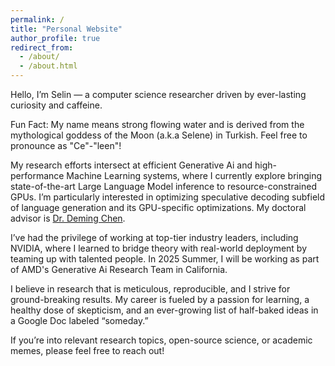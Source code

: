 ```yaml
---
permalink: /
title: "Personal Website"
author_profile: true
redirect_from: 
  - /about/
  - /about.html
---
```


Hello, I’m Selin — a computer science researcher driven by ever-lasting curiosity and caffeine.

Fun Fact: My name means strong flowing water and is derived from the mythological goddess of the Moon (a.k.a Selene) in Turkish. Feel free to pronounce as "Ce"-"leen"!

My research efforts intersect at efficient Generative Ai and high-performance Machine Learning systems, where I currently explore bringing state-of-the-art Large Language Model inference to resource-constrained GPUs. I’m particularly interested in optimizing speculative decoding subfield of language generation and its GPU-specific optimizations. My doctoral advisor is [Dr. Deming Chen](https://dchen.ece.illinois.edu/). 

I’ve had the privilege of working at top-tier industry leaders, including NVIDIA, where I learned to bridge theory with real-world deployment by teaming up with talented people. In 2025 Summer, I will be working as part of AMD's Generative Ai Research Team in California.

I believe in research that is meticulous, reproducible, and I strive for ground-breaking results. My career is fueled by a passion for learning, a healthy dose of skepticism, and an ever-growing list of half-baked ideas in a Google Doc labeled “someday.”

If you’re into relevant research topics, open-source science, or academic memes, please feel free to reach out!


